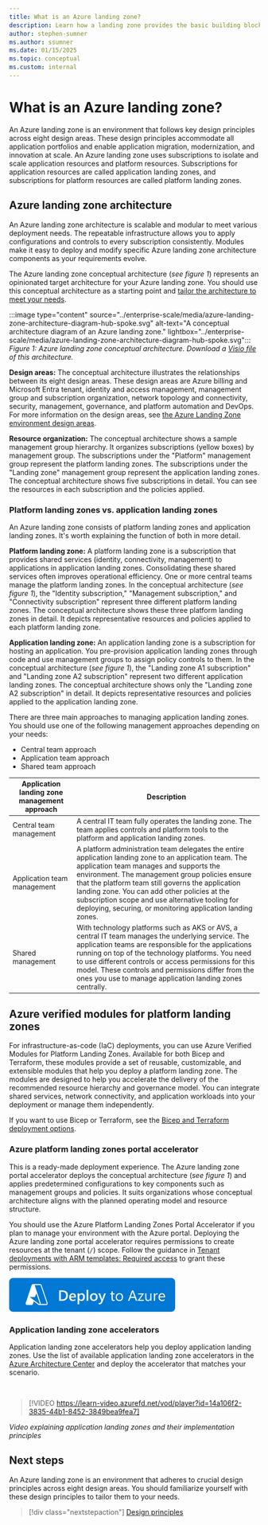 ```yaml
---
title: What is an Azure landing zone?
description: Learn how a landing zone provides the basic building block of any cloud adoption environment.
author: stephen-sumner
ms.author: ssumner
ms.date: 01/15/2025
ms.topic: conceptual
ms.custom: internal
---
```


# What is an Azure landing zone?

An Azure landing zone is an environment that follows key design principles across eight design areas. These design principles accommodate all application portfolios and enable application migration, modernization, and innovation at scale. An Azure landing zone uses subscriptions to isolate and scale application resources and platform resources. Subscriptions for application resources are called application landing zones, and subscriptions for platform resources are called platform landing zones.

## Azure landing zone architecture

An Azure landing zone architecture is scalable and modular to meet various deployment needs. The repeatable infrastructure allows you to apply configurations and controls to every subscription consistently. Modules make it easy to deploy and modify specific Azure landing zone architecture components as your requirements evolve.

The Azure landing zone conceptual architecture (*see figure 1*) represents an opinionated target architecture for your Azure landing zone. You should use this conceptual architecture as a starting point and [tailor the architecture to meet your needs](./tailoring-alz.md).

:::image type="content" source="../enterprise-scale/media/azure-landing-zone-architecture-diagram-hub-spoke.svg" alt-text="A conceptual architecture diagram of an Azure landing zone." lightbox="../enterprise-scale/media/azure-landing-zone-architecture-diagram-hub-spoke.svg":::
*Figure 1: Azure landing zone conceptual architecture. Download a [Visio file](https://github.com/microsoft/CloudAdoptionFramework/raw/main/ready/enterprise-scale-architecture.vsdx) of this architecture.*

**Design areas:** The conceptual architecture illustrates the relationships between its eight design areas. These design areas are Azure billing and Microsoft Entra tenant, identity and access management, management group and subscription organization, network topology and connectivity, security, management, governance, and platform automation and DevOps. For more information on the design areas, see [the Azure Landing Zone environment design areas](./design-areas.md#environment-design-areas).

**Resource organization:** The conceptual architecture shows a sample management group hierarchy. It organizes subscriptions (yellow boxes) by management group. The subscriptions under the "Platform" management group represent the platform landing zones. The subscriptions under the "Landing zone" management group represent the application landing zones. The conceptual architecture shows five subscriptions in detail. You can see the resources in each subscription and the policies applied.

### Platform landing zones vs. application landing zones

An Azure landing zone consists of platform landing zones and application landing zones. It's worth explaining the function of both in more detail.

**Platform landing zone:** A platform landing zone is a subscription that provides shared services (identity, connectivity, management) to applications in application landing zones. Consolidating these shared services often improves operational efficiency. One or more central teams manage the platform landing zones. In the conceptual architecture (*see figure 1*), the "Identity subscription," "Management subscription," and "Connectivity subscription" represent three different platform landing zones. The conceptual architecture shows these three platform landing zones in detail. It depicts representative resources and policies applied to each platform landing zone.

**Application landing zone:** An application landing zone is a subscription for hosting an application. You pre-provision application landing zones through code and use management groups to assign policy controls to them. In the conceptual architecture (*see figure 1*), the "Landing zone A1 subscription" and "Landing zone A2 subscription" represent two different application landing zones. The conceptual architecture shows only the "Landing zone A2 subscription" in detail. It depicts representative resources and policies applied to the application landing zone.

There are three main approaches to managing application landing zones. You should use one of the following management approaches depending on your needs:

- Central team approach
- Application team approach
- Shared team approach

| Application landing zone management approach | Description |
| --- | --- |
| Central team management | A central IT team fully operates the landing zone. The team applies controls and platform tools to the platform and application landing zones.
| Application team management | A platform administration team delegates the entire application landing zone to an application team. The application team manages and supports the environment. The management group policies ensure that the platform team still governs the application landing zone. You can add other policies at the subscription scope and use alternative tooling for deploying, securing, or monitoring application landing zones.|
| Shared management | With technology platforms such as AKS or AVS, a central IT team manages the underlying service. The application teams are responsible for the applications running on top of the technology platforms. You need to use different controls or access permissions for this model. These controls and permissions differ from the ones you use to manage application landing zones centrally.

## Azure verified modules for platform landing zones

For infrastructure-as-code (IaC) deployments, you can use Azure Verified Modules for Platform Landing Zones. Available for both Bicep and Terraform, these modules provide a set of reusable, customizable, and extensible modules that help you deploy a platform landing zone. The modules are designed to help you accelerate the delivery of the recommended resource hierarchy and governance model. You can integrate shared services, network connectivity, and application workloads into your deployment or manage them independently.

If you want to use Bicep or Terraform, see the [Bicep and Terraform deployment options](/azure/architecture/landing-zones/landing-zone-deploy#platform).

### Azure platform landing zones portal accelerator

This is a ready-made deployment experience. The Azure landing zone portal accelerator deploys the conceptual architecture (*see figure 1*) and applies predetermined configurations to key components such as management groups and policies. It suits organizations whose conceptual architecture aligns with the planned operating model and resource structure.

You should use the Azure Platform Landing Zones Portal Accelerator if you plan to manage your environment with the Azure portal. Deploying the Azure landing zone portal accelerator requires permissions to create resources at the tenant (`/`) scope. Follow the guidance in [Tenant deployments with ARM templates: Required access](/azure/azure-resource-manager/templates/deploy-to-tenant?tabs=azure-powershell#required-access) to grant these permissions.

[![`DTA-Button-ALZ`](https://raw.githubusercontent.com/Azure/azure-quickstart-templates/master/1-CONTRIBUTION-GUIDE/images/deploytoazure.svg?sanitize=true)](https://aka.ms/caf/ready/accelerator)

### Application landing zone accelerators

Application landing zone accelerators help you deploy application landing zones. Use the list of available application landing zone accelerators in the [Azure Architecture Center](/azure/architecture/landing-zones/landing-zone-deploy#application) and deploy the accelerator that matches your scenario.

<!-- markdownlint-disable MD034 -->

<br/>

> [!VIDEO https://learn-video.azurefd.net/vod/player?id=14a106f2-3835-44b1-8452-3849bea9fea7]

<!-- markdownlint-enable MD034 -->
*Video explaining application landing zones and their implementation principles*

## Next steps

An Azure landing zone is an environment that adheres to crucial design principles across eight design areas. You should familiarize yourself with these design principles to tailor them to your needs.

> [!div class="nextstepaction"]
> [Design principles](./design-principles.md)
